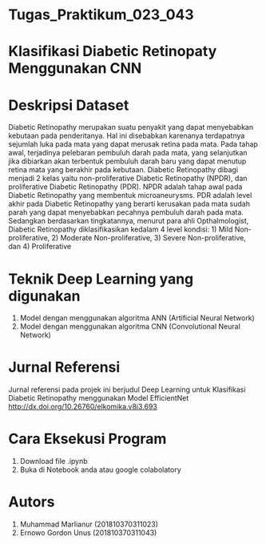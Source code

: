 # Tugas_Praktikum_023_043
# Klasifikasi Diabetic Retinopaty Menggunakan CNN

# Deskripsi Dataset
Diabetic Retinopathy merupakan suatu penyakit yang dapat menyebabkan kebutaan pada
penderitanya. Hal ini disebabkan karenanya terdapatnya sejumlah luka pada mata yang dapat
merusak retina pada mata. Pada tahap awal, terjadinya pelebaran pembuluh darah pada mata,
yang selanjutkan jika dibiarkan akan terbentuk pembuluh darah baru yang dapat menutup
retina mata yang berakhir pada kebutaan. Diabetic Retinopathy dibagi menjadi 2 kelas yaitu
non-proliferative Diabetic Retinopathy (NPDR), dan proliferative Diabetic Retinopathy (PDR).
NPDR adalah tahap awal pada Diabetic Retinopathy yang membentuk microaneurysms. PDR
adalah level akhir pada Diabetic Retinopathy yang berarti kerusakan pada mata sudah parah
yang dapat menyebabkan pecahnya pembuluh darah pada mata. Sedangkan berdasarkan tingkatannya, menurut para ahli Opthalmologist,
Diabetic Retinopathy diklasifikasikan kedalam 4 level kondisi: 1) Mild Non-proliferative, 2)
Moderate Non-proliferative, 3) Severe Non-proliferative, dan 4) Proliferative

# Teknik Deep Learning yang digunakan
1. Model dengan menggunakan algoritma ANN (Artificial Neural Network)
2. Model dengan menggunakan algoritma CNN (Convolutional Neural Network)

# Jurnal Referensi
Jurnal referensi pada projek ini berjudul Deep Learning untuk Klasifikasi Diabetic Retinopathy menggunakan Model EfficientNet
http://dx.doi.org/10.26760/elkomika.v8i3.693

# Cara Eksekusi Program
1. Download file .ipynb
2. Buka di Notebook anda atau google colabolatory

# Autors
1. Muhammad Marlianur (201810370311023)
2. Ernowo Gordon Unus (201810370311043)

